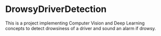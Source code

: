 # DrowsyDriverDetection
This is a project implementing Computer Vision and Deep Learning concepts to detect drowsiness of a driver and sound an alarm if drowsy.
